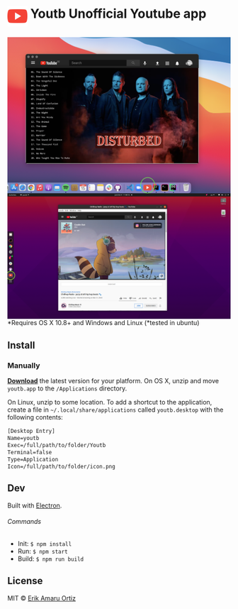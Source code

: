 # <img src="media/icon.png" width="45" align="left">&nbsp;Youtb Unofficial Youtube app

<br>
<div align="center">
<a href="https://github.com/eriknyk/youtb/releases/latest">
<img src="media/screenshot.png" align="left">
</a>
</div>
<br>
<br>

<br>
<div align="center">
<a href="https://github.com/eriknyk/youtb/releases/latest">
<img src="media/linux_screenshot.png" align="left">
</a>
</div>
<br>
<br>


---
*Requires OS X 10.8+ and Windows and Linux (*tested in ubuntu)

## Install

### Manually

[**Download**](https://github.com/eriknyk/youtb/releases/latest) the latest version for your platform. On OS X, unzip and move `youtb.app` to the `/Applications` directory.

On Linux, unzip to some location. To add a shortcut to the application, create a file in ``~/.local/share/applications`` called ``youtb.desktop`` with the following contents:

```
[Desktop Entry]
Name=youtb
Exec=/full/path/to/folder/Youtb
Terminal=false
Type=Application
Icon=/full/path/to/folder/icon.png

```

## Dev

Built with [Electron](http://electron.atom.io).

###### Commands

- Init: `$ npm install`
- Run: `$ npm start`
- Build: `$ npm run build`


## License

MIT © [Erik Amaru Ortiz](http://github.com/eriknyk)
